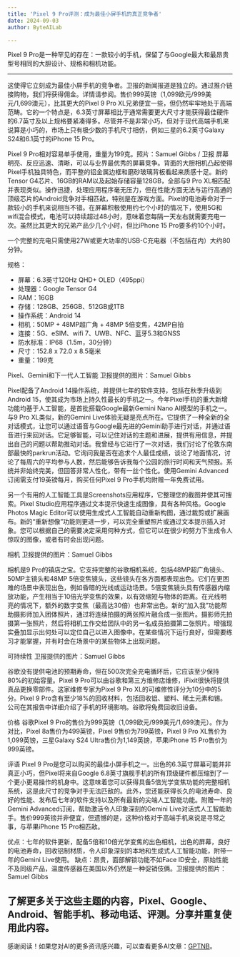 ```yaml
---
title: 'Pixel 9 Pro评测：成为最佳小屏手机的真正竞争者'
date: 2024-09-03
author: ByteAILab

---
```


Pixel 9 Pro是一种罕见的存在：一款较小的手机，保留了与Google最大和最昂贵型号相同的大胆设计、规格和相机功能。

---
这使得它立刻成为最佳小屏手机的竞争者。卫报的新闻报道是独立的。通过推介链接购物，我们将获得佣金。详情请参阅。售价999英镑（1,099欧元/999美元/1,699澳元），比其更大的Pixel 9 Pro XL兄弟便宜一些，但仍然牢牢地处于高端范畴。它的一个特点是，6.3英寸屏幕相比于通常需要更大尺寸才能获得最佳硬件的6.7英寸及以上规格要紧凑得多。尽管并不是非常小巧，但对于现代高端手机来说算是小巧的，市场上只有极少数的手机尺寸相仿，例如三星的6.2英寸Galaxy S24和6.1英寸的iPhone 15 Pro。

Pixel 9 Pro相对容易单手使用，重量为199克。照片：Samuel Gibbs / 卫报 屏幕明亮、反应迅速、清晰，可以与业界最优秀的屏幕竞争。背面的大胆相机凸起使得Pixel手机独具特色，而平整的铝金属边框和磨砂玻璃背板看起来质感十足。新的Tensor G4芯片、16GB的RAM以及起始存储容量128GB，全部与9 Pro XL相匹配并表现类似。操作迅捷，处理应用程序毫无压力，但在性能方面无法与运行高通的顶级芯片的Android竞争对手相匹敌，特别是在游戏方面。Pixel的电池寿命对于一款较小的手机来说相当不错。在屏幕积极使用约七个小时的情况下，使用5G和wifi混合模式，电池可以持续超过48小时，意味着您每隔一天左右就需要充电一次。虽然比其更大的兄弟产品少几个小时，但比iPhone 15 Pro要多约10个小时。

一个完整的充电只需使用27W或更大功率的USB-C充电器（不包括在内）大约80分钟。

规格：

- 屏幕：6.3英寸120Hz QHD+ OLED（495ppi）
- 处理器：Google Tensor G4
- RAM：16GB
- 存储：128GB、256GB、512GB或1TB
- 操作系统：Android 14
- 相机：50MP + 48MP超广角 + 48MP 5倍变焦，42MP自拍
- 连接：5G、eSIM、wifi 7、UWB、NFC、蓝牙5.3和GNSS
- 防水标准：IP68（1.5m，30分钟）
- 尺寸：152.8 x 72.0 x 8.5毫米
- 重量：199克

Pixel、Gemini和下一代人工智能 卫报提供的图片：Samuel Gibbs

Pixel配备了Android 14操作系统，并提供七年的软件支持，包括在秋季升级到Android 15，使其成为市场上持久性最长的手机之一。今年Pixel手机的重大新增功能均基于人工智能，是首批搭载Google最新Gemini Nano AI模型的手机之一。与9 Pro XL类似，新的Gemini Live体验无疑是亮点所在。它提供了一种全新的全对话模式，让您可以通过语音与Google最先进的Gemini助手进行对话，并通过语音进行来回对话。它足够智能，可以记住对话的主题和进展，提供有用信息，并提出自己的问题以帮助推动对话。我曾经与它进行了一次对话，我们讨论了伦敦东南部最快的parkrun活动。它询问我是否在追求个人最佳成绩，谈论了地面情况，讨论了每周六的平均参与人数，然后能够告诉我每个公园的旅行时间和天气预报。系统并非始终完美，但回答非常人性化，带有一丝个性化。使用Gemini Advanced订阅需支付19英镑每月，购买任何Pixel 9 Pro手机均附赠一年免费试用。

另一个有用的人工智能工具是Screenshots应用程序，它整理您的截图并使其可搜索。Pixel Studio应用程序通过文本提示快速生成图像，具有各种风格。Google Photos Magic Editor可以使用生成式人工智能自动重新构图，通过裁剪或扩展画布。新的“重新想像”功能则更进一步，可以完全重塑照片或通过文本提示插入对象。您可以根据自己的需要决定采用何种方式，但它可以在很少的努力下生成令人惊叹的图像，或者有时会出现问题。

相机 卫报提供的图片：Samuel Gibbs

相机是9 Pro的镇店之宝。它支持完整的谷歌相机系统，包括48MP超广角镜头、50MP主镜头和48MP 5倍变焦镜头，这些镜头在各方面都表现出色。它们在更困难的场景中表现出色，例如昏暗的光线或运动场景。5倍变焦镜头具有传感器内缩放功能，产生相当于10倍光学变焦的效果，以有效缩短与物体的距离。在光线明亮的情况下，额外的数字变焦（最高达30倍）也非常出色。新的“加入我”功能帮助摄影师加入团体照片，通过将连续拍摄的两张照片融合成一张图片。摄影师先拍摄第一张照片，然后将相机工作交给团队中的另一名成员拍摄第二张照片。增强现实叠加显示出何处可以定位自己以进入图像中。在某些情况下运行良好，但需要练习才能掌握，并有时会在场景中的某些物体上出现问题。

可持续性 卫报提供的图片：Samuel Gibbs

谷歌没有提供电池的预期寿命，但在500次完全充电循环后，它应该至少保持80%的初始容量。Pixel 9 Pro可以由谷歌和第三方维修店维修，iFixit很快将提供真品更换零部件。这家维修专家为Pixel 9 Pro XL的可维修性评分为10分中的5分。Pixel 9 Pro含有至少18%的回收材料，包括回收铝、塑料、稀土元素和锡。公司在其报告中详细介绍了手机的环境影响。谷歌将免费回收旧设备。

价格 谷歌Pixel 9 Pro的售价为999英镑（1,099欧元/999美元/1,699澳元）。作为对比，Pixel 8a售价为499英镑，Pixel 9售价为799英镑，Pixel 9 Pro XL售价为1,099英镑，三星Galaxy S24 Ultra售价为1,149英镑，苹果iPhone 15 Pro售价为999英镑。

评语 Pixel 9 Pro是您可以购买的最佳小屏手机之一。出色的6.3英寸屏幕可能并非真正小巧，但Pixel将来自Google 6.8英寸旗舰手机的所有顶级硬件都压缩到了一个更小更易操作的机身中。这意味着您可以获得具备5倍光学变焦功能的完整相机系统，这是此尺寸的竞争对手无法匹敌的。此外，您还能获得长久的电池寿命、良好的性能、发布后七年的软件支持以及所有最新的尖端人工智能功能。附赠一年的Gemini Advanced订阅，帮助激活令人印象深刻的Gemini Live对话式人工智能助手。售价999英镑并非便宜，但遗憾的是，这种价格对于高端手机来说是寻常之事，与苹果iPhone 15 Pro相匹敌。

优点：七年的软件更新，配备5倍和10倍光学变焦的出色相机，出色的屏幕，良好的电池寿命，回收铝制材质，令人印象深刻的本地和生成式人工智能功能，附带一年的Gemini Live使用。
缺点：昂贵，面部解锁功能不如Face ID安全，原始性能不及同级产品，温度传感器在美国以外仍然是一种促销伎俩。卫报提供的图片：Samuel Gibbs

了解更多关于这些主题的内容，Pixel、Google、Android、智能手机、移动电话、评测。分享并重复使用此内容。
---
感谢阅读！如果您对AI的更多资讯感兴趣，可以查看更多AI文章：[GPTNB](https://gptnb.com)。